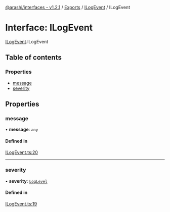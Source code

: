 [@arashi/interfaces - v1.2.1](../README.md) / [Exports](../modules.md) / [ILogEvent](../modules/ILogEvent.md) / ILogEvent

# Interface: ILogEvent

[ILogEvent](../modules/ILogEvent.md).ILogEvent

## Table of contents

### Properties

- [message](ILogEvent.ILogEvent-1.md#message)
- [severity](ILogEvent.ILogEvent-1.md#severity)

## Properties

### message

• **message**: `any`

#### Defined in

[ILogEvent.ts:20](https://github.com/arashijs/interfaces/blob/0089507/src/ILogEvent.ts#L20)

___

### severity

• **severity**: [`LogLevel`](../enums/LogLevel.LogLevel-1.md)

#### Defined in

[ILogEvent.ts:19](https://github.com/arashijs/interfaces/blob/0089507/src/ILogEvent.ts#L19)
